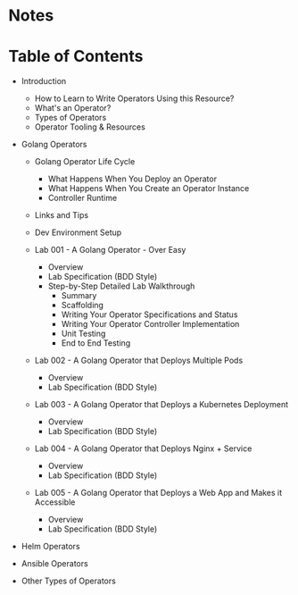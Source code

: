 # Notes

# Table of Contents

- Introduction
  - How to Learn to Write Operators Using this Resource? 
  - What's an Operator?
  - Types of Operators
  - Operator Tooling & Resources

- Golang Operators
  
  - Golang Operator Life Cycle
    - What Happens When You Deploy an Operator
    - What Happens When You Create an Operator Instance
    - Controller Runtime
  
  - Links and Tips
  
  - Dev Environment Setup

  - Lab 001 - A Golang Operator - Over Easy
    - Overview
    - Lab Specification (BDD Style)
    - Step-by-Step Detailed Lab Walkthrough
      - Summary
      - Scaffolding
      - Writing Your Operator Specifications and Status
      - Writing Your Operator Controller Implementation
      - Unit Testing
      - End to End Testing

  - Lab 002 - A Golang Operator that Deploys Multiple Pods
    - Overview
    - Lab Specification (BDD Style)

  - Lab 003 - A Golang Operator that Deploys a Kubernetes Deployment
    - Overview
    - Lab Specification (BDD Style)

  - Lab 004 - A Golang Operator that Deploys Nginx + Service
    - Overview
    - Lab Specification (BDD Style)

  - Lab 005 - A Golang Operator that Deploys a Web App and Makes it 
  Accessible
    - Overview
    - Lab Specification (BDD Style)

- Helm Operators

- Ansible Operators

- Other Types of Operators